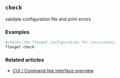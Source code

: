 ## `check`
validate configuration file and print errors

### Examples
```bash
#checks the flexget configuration for consistency
flexget check
```

### Related articles
* [CUI / Command line interface overview](/CLI)
